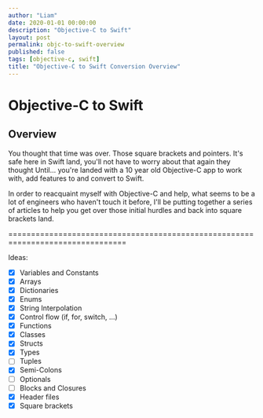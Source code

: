 ```yaml
---
author: "Liam"
date: 2020-01-01 00:00:00
description: "Objective-C to Swift"
layout: post
permalink: objc-to-swift-overview
published: false
tags: [objective-c, swift]
title: "Objective-C to Swift Conversion Overview"
---
```


# Objective-C to Swift

## Overview

You thought that time was over.
Those square brackets and pointers.
It's safe here in Swift land, you'll not have to worry about that again they thought
Until... you're landed with a 10 year old Objective-C app to work with, add features to and convert to Swift.

In order to reacquaint myself with Objective-C and help, what seems to be a lot of engineers who haven't touch it before, I'll be putting together a series of articles to help you get over those initial hurdles and back into square brackets land.

================================================================================


Ideas:
- [x] Variables and Constants
- [x] Arrays
- [x] Dictionaries
- [x] Enums
- [x] String Interpolation
- [x] Control flow (if, for, switch, ...)
- [x] Functions
- [x] Classes
- [x] Structs
- [x] Types
- [ ] Tuples
- [x] Semi-Colons
- [ ] Optionals
- [ ] Blocks and Closures
- [x] Header files
- [x] Square brackets
